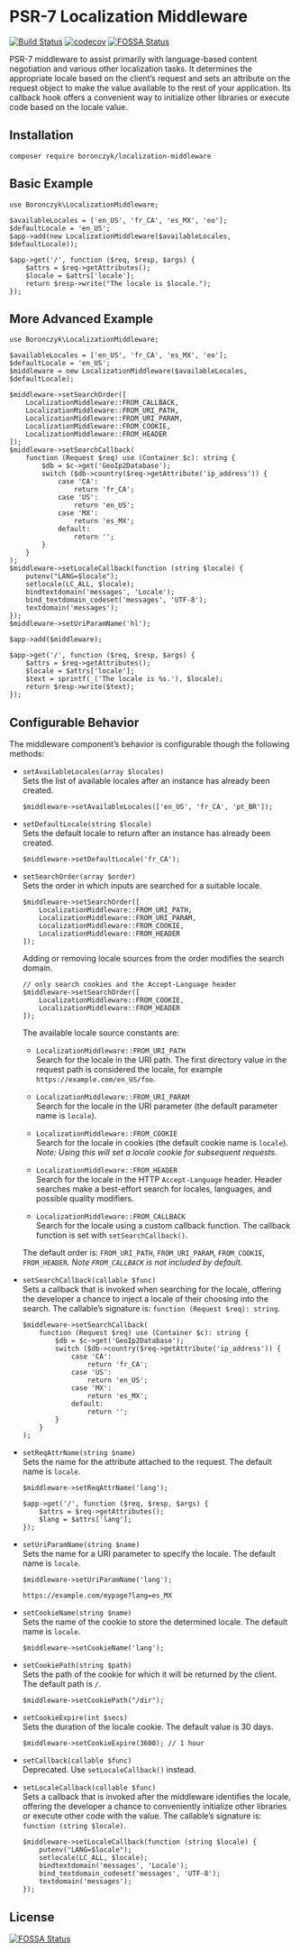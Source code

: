 # PSR-7 Localization Middleware

[![Build Status](https://travis-ci.org/tboronczyk/localization-middleware.svg?branch=master)](https://travis-ci.org/tboronczyk/localization-middleware) [![codecov](https://codecov.io/gh/tboronczyk/localization-middleware/branch/master/graph/badge.svg)](https://codecov.io/gh/tboronczyk/localization-middleware)
[![FOSSA Status](https://app.fossa.io/api/projects/git%2Bhttps%3A%2F%2Fgithub.com%2Ftboronczyk%2Flocalization-middleware.svg?type=shield)](https://app.fossa.io/projects/git%2Bhttps%3A%2F%2Fgithub.com%2Ftboronczyk%2Flocalization-middleware?ref=badge_shield)

PSR-7 middleware to assist primarily with language-based content negotiation
and various other localization tasks. It determines the appropriate locale
based on the client’s request and sets an attribute on the request object to
make the value available to the rest of your application. Its callback hook
offers a convenient way to initialize other libraries or execute code based on
the locale value.

## Installation

    composer require boronczyk/localization-middleware

## Basic Example

    use Boronczyk\LocalizationMiddleware;

    $availableLocales = ['en_US', 'fr_CA', 'es_MX', 'eo'];
    $defaultLocale = 'en_US';
    $app->add(new LocalizationMiddleware($availableLocales, $defaultLocale));

    $app->get('/', function ($req, $resp, $args) {
        $attrs = $req->getAttributes();
        $locale = $attrs['locale'];
        return $resp->write("The locale is $locale.");
    });

## More Advanced Example

    use Boronczyk\LocalizationMiddleware;

    $availableLocales = ['en_US', 'fr_CA', 'es_MX', 'eo'];
    $defaultLocale = 'en_US';
    $middleware = new LocalizationMiddleware($availableLocales, $defaultLocale);

    $middleware->setSearchOrder([
        LocalizationMiddleware::FROM_CALLBACK,
        LocalizationMiddleware::FROM_URI_PATH,
        LocalizationMiddleware::FROM_URI_PARAM,
        LocalizationMiddleware::FROM_COOKIE,
        LocalizationMiddleware::FROM_HEADER
    ]);
    $middleware->setSearchCallback(
        function (Request $req) use (Container $c): string {
            $db = $c->get('GeoIp2Database');
            switch ($db->country($req->getAttribute('ip_address')) {
                case 'CA':
                    return 'fr_CA';
                case 'US':
                    return 'en_US';
                case 'MX':
                    return 'es_MX';
                default:
                    return '';
            }
        }
    );
    $middleware->setLocaleCallback(function (string $locale) {
        putenv("LANG=$locale");
        setlocale(LC_ALL, $locale);
        bindtextdomain('messages', 'Locale');
        bind_textdomain_codeset('messages', 'UTF-8');
        textdomain('messages');
    });
    $middleware->setUriParamName('hl');

    $app->add($middleware);

    $app->get('/', function ($req, $resp, $args) {
        $attrs = $req->getAttributes();
        $locale = $attrs['locale'];
        $text = sprintf(_('The locale is %s.'), $locale);
        return $resp->write($text);
    });


## Configurable Behavior

The middleware component’s behavior is configurable though the following
methods:

  * `setAvailableLocales(array $locales)`  
    Sets the list of available locales after an instance has already been
    created.

        $middleware->setAvailableLocales(['en_US', 'fr_CA', 'pt_BR']);

  * `setDefaultLocale(string $locale)`  
    Sets the default locale to return after an instance has already been
    created.

        $middleware->setDefaultLocale('fr_CA');

  * `setSearchOrder(array $order)`  
    Sets the order in which inputs are searched for a suitable locale.

        $middleware->setSearchOrder([
            LocalizationMiddleware::FROM_URI_PATH,
            LocalizationMiddleware::FROM_URI_PARAM,
            LocalizationMiddleware::FROM_COOKIE,
            LocalizationMiddleware::FROM_HEADER
        ]);

    Adding or removing locale sources from the order modifies the search
    domain.

        // only search cookies and the Accept-Language header
        $middleware->setSearchOrder([
            LocalizationMiddleware::FROM_COOKIE,
            LocalizationMiddleware::FROM_HEADER
        ]);

    The available locale source constants are:

    * `LocalizationMiddleware::FROM_URI_PATH`  
      Search for the locale in the URI path. The first directory value in
      the request path is considered the locale, for example
      `https://example.com/en_US/foo`.

    * `LocalizationMiddleware::FROM_URI_PARAM`  
      Search for the locale in the URI parameter (the default parameter name
      is `locale`).

    * `LocalizationMiddleware::FROM_COOKIE`  
      Search for the locale in cookies (the default cookie name is `locale`).
      *Note: Using this will set a locale cookie for subsequent requests.*

    * `LocalizationMiddleware::FROM_HEADER`  
      Search for the locale in the HTTP `Accept-Language` header. Header
      searches make a best-effort search for locales, languages, and possible
      quality modifiers.

    * `LocalizationMiddleware::FROM_CALLBACK`  
      Search for the locale using a custom callback function. The callback
      function is set with `setSearchCallback()`.

    The default order is: `FROM_URI_PATH`, `FROM_URI_PARAM`, `FROM_COOKIE`,
    `FROM_HEADER`. *Note `FROM_CALLBACK` is not included by default.*

  * `setSearchCallback(callable $func)`  
    Sets a callback that is invoked when searching for the locale, offering
    the developer a chance to inject a locale of their choosing into the
    search. The callable’s signature is: `function (Request $req): string`.

        $middleware->setSearchCallback(
            function (Request $req) use (Container $c): string {
                $db = $c->get('GeoIp2Database');
                switch ($db->country($req->getAttribute('ip_address')) {
                    case 'CA':
                        return 'fr_CA';
                    case 'US':
                        return 'en_US';
                    case 'MX':
                        return 'es_MX';
                    default:
                        return '';
                }
            }
        );

  * `setReqAttrName(string $name)`  
    Sets the name for the attribute attached to the request. The default name
    is `locale`.

        $middleware->setReqAttrName('lang');

        $app->get('/', function ($req, $resp, $args) {
            $attrs = $req->getAttributes();
            $lang = $attrs['lang'];
        });

  * `setUriParamName(string $name)`  
    Sets the name for a URI parameter to specify the locale. The default name
    is `locale`.

        $middleware->setUriParamName('lang');

        https://example.com/mypage?lang=es_MX

  * `setCookieName(string $name)`  
    Sets the name of the cookie to store the determined locale. The default
    name is `locale`.

        $middleware->setCookieName('lang');

  * `setCookiePath(string $path)`  
    Sets the path of the cookie for which it will be returned by the client.
    The default path is `/`.

        $middleware->setCookiePath("/dir");

  * `setCookieExpire(int $secs)`  
    Sets the duration of the locale cookie. The default value is 30 days.

        $middleware->setCookieExpire(3600); // 1 hour

  * `setCallback(callable $func)`  
    Deprecated. Use `setLocaleCallback()` instead.

  * `setLocaleCallback(callable $func)`  
    Sets a callback that is invoked after the middleware identifies the locale,
    offering the developer a chance to conveniently initialize other libraries
    or execute other code with the value. The callable’s signature is:
    `function (string $locale)`.

        $middleware->setLocaleCallback(function (string $locale) {
            putenv("LANG=$locale");
            setlocale(LC_ALL, $locale);
            bindtextdomain('messages', 'Locale');
            bind_textdomain_codeset('messages', 'UTF-8');
            textdomain('messages');
        });


## License
[![FOSSA Status](https://app.fossa.io/api/projects/git%2Bhttps%3A%2F%2Fgithub.com%2Ftboronczyk%2Flocalization-middleware.svg?type=large)](https://app.fossa.io/projects/git%2Bhttps%3A%2F%2Fgithub.com%2Ftboronczyk%2Flocalization-middleware?ref=badge_large)
